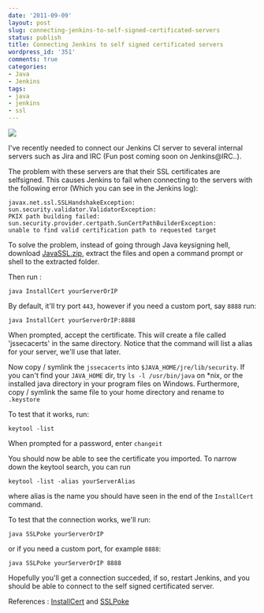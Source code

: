 ```yaml
---
date: '2011-09-09'
layout: post
slug: connecting-jenkins-to-self-signed-certificated-servers
status: publish
title: Connecting Jenkins to self signed certificated servers
wordpress_id: '351'
comments: true
categories:
- Java
- Jenkins
tags:
- java
- jenkins
- ssl
---
```


![](/images/unlocked-icon.png)

I've recently needed to connect our Jenkins CI server to several internal servers such as Jira and IRC (Fun post coming soon on Jenkins@IRC..).

The problem with these servers are that their SSL certificates are selfsigned.
This causes Jenkins to fail when connecting to the servers with the following error (Which you can see in the Jenkins log):

```    
javax.net.ssl.SSLHandshakeException: sun.security.validator.ValidatorException:
PKIX path building failed:
sun.security.provider.certpath.SunCertPathBuilderException:
unable to find valid certification path to requested target
```

To solve the problem, instead of going through Java keysigning hell, download [JavaSSL.zip](http://demos.erikzaadi.com/jenkins/JavaSSL.zip), extract the files and open a command prompt or shell to the extracted folder.

Then run :

```
java InstallCert yourServerOrIP
```

By default, it'll try port `443`, however if you need a custom port, say `8888` run:

``` 
java InstallCert yourServerOrIP:8888
```

When prompted, accept the certificate.
This will create a file called 'jssecacerts' in the same directory.
Notice that the command will list a alias for your server, we'll use that later.

Now copy / symlink the `jssecacerts` into `$JAVA_HOME/jre/lib/security`.
If you can't find your `JAVA_HOME` dir, try `ls -l /usr/bin/java` on \*nix, or the installed java directory in your program files on Windows.
Furthermore, copy / symlink the same file to your home directory and rename to `.keystore`

To test that it works, run:
    
```
keytool -list
```

When prompted for a password, enter `changeit`

You should now be able to see the certificate you imported.
To narrow down the keytool search, you can run

```
keytool -list -alias yourServerAlias
```

where alias is the name you should have seen in the end of the `InstallCert` command.

To test that the connection works, we'll run:

```    
java SSLPoke yourServerOrIP
```

or if you need a custom port, for example `8888`:

```    
java SSLPoke yourServerOrIP 8888
```

Hopefully you'll get a connection succeded, if so, restart Jenkins, and you should be able to connect to the self signed certificated server.

References : [InstallCert](http://blogs.oracle.com/gc/entry/unable_to_find_valid_certification ) and [SSLPoke](http://confluence.atlassian.com/display/JIRA/Connecting+to+SSL+services)
